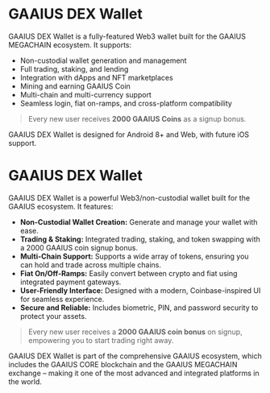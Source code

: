 # GAAIUS DEX Wallet

GAAIUS DEX Wallet is a fully-featured Web3 wallet built for the GAAIUS MEGACHAIN ecosystem. It supports:

- Non-custodial wallet generation and management
- Full trading, staking, and lending
- Integration with dApps and NFT marketplaces
- Mining and earning GAAIUS Coin
- Multi-chain and multi-currency support
- Seamless login, fiat on-ramps, and cross-platform compatibility

> Every new user receives **2000 GAAIUS Coins** as a signup bonus.

GAAIUS DEX Wallet is designed for Android 8+ and Web, with future iOS support.
# GAAIUS DEX Wallet

GAAIUS DEX Wallet is a powerful Web3/non-custodial wallet built for the GAAIUS ecosystem. It features:

- **Non-Custodial Wallet Creation:** Generate and manage your wallet with ease.
- **Trading & Staking:** Integrated trading, staking, and token swapping with a 2000 GAAIUS coin signup bonus.
- **Multi-Chain Support:** Supports a wide array of tokens, ensuring you can hold and trade across multiple chains.
- **Fiat On/Off-Ramps:** Easily convert between crypto and fiat using integrated payment gateways.
- **User-Friendly Interface:** Designed with a modern, Coinbase-inspired UI for seamless experience.
- **Secure and Reliable:** Includes biometric, PIN, and password security to protect your assets.

> Every new user receives a **2000 GAAIUS coin bonus** on signup, empowering you to start trading right away.

GAAIUS DEX Wallet is part of the comprehensive GAAIUS ecosystem, which includes the GAAIUS CORE blockchain and the GAAIUS MEGACHAIN exchange – making it one of the most advanced and integrated platforms in the world.
